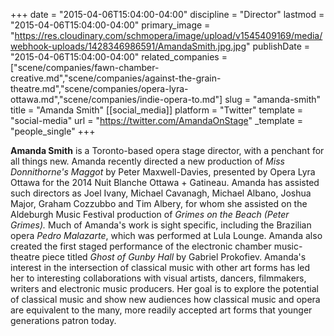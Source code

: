 +++
date = "2015-04-06T15:04:00-04:00"
discipline = "Director"
lastmod = "2015-04-06T15:04:00-04:00"
primary_image = "https://res.cloudinary.com/schmopera/image/upload/v1545409169/media/webhook-uploads/1428346986591/AmandaSmith.jpg.jpg"
publishDate = "2015-04-06T15:04:00-04:00"
related_companies = ["scene/companies/fawn-chamber-creative.md","scene/companies/against-the-grain-theatre.md","scene/companies/opera-lyra-ottawa.md","scene/companies/indie-opera-to.md"]
slug = "amanda-smith"
title = "Amanda Smith"
[[social_media]]
platform = "Twitter"
template = "social-media"
url = "https://twitter.com/AmandaOnStage"
_template = "people_single"
+++

<p>
	<strong>Amanda Smith</strong> is a Toronto-based opera stage director, with a penchant for all things new. Amanda recently directed a new production of <em>Miss Donnithorne's Maggot</em><em> </em>by Peter Maxwell-Davies, presented by Opera Lyra Ottawa for the 2014 Nuit Blanche Ottawa + Gatineau. Amanda has assisted such directors as Joel Ivany, Michael Cavanagh, Michael Albano, Joshua Major, Graham Cozzubbo and Tim Albery, for whom she assisted on the Aldeburgh Music Festival production of <em>Grimes on the Beach (Peter Grimes).</em><em> </em>Much of Amanda's work is sight specific, including the Brazilian opera <em>Pedro Malazarte</em>, which was performed at Lula Lounge. Amanda also created the first staged performance of the electronic chamber music-theatre piece titled <em>Ghost of Gunby Hall </em>by Gabriel Prokofiev. Amanda's interest in the intersection of classical music with other art forms has led her to interesting collaborations with visual artists, dancers, filmmakers, writers and electronic music producers. Her goal is to explore the potential of classical music and show new audiences how classical music and opera are equivalent to the many, more readily accepted art forms that younger generations patron today.
</p>
